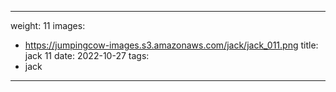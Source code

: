 
---
weight: 11
images:
- https://jumpingcow-images.s3.amazonaws.com/jack/jack_011.png
title: jack 11
date: 2022-10-27
tags:
- jack
---
